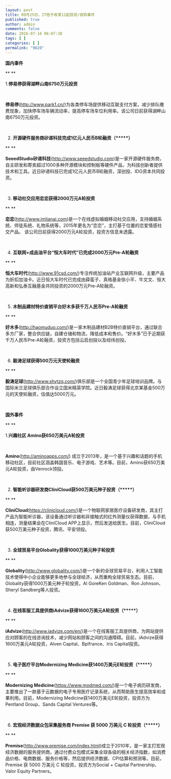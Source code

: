 ```yaml
---
layout: post
title: 09月25日，IT桔子收录12起投资/收购事件
published: true
author: admin
comments: false
date: 2016-07-16 06:07:38
tags: [ ]
categories: [ ]
permalink: "9820"
---
```

**国内事件**

** **

1.**停易停获得湖畔山南6750万元投资**

&nbsp;

**停易停**(http://www.park1.cn/)为各类停车场提供移动互联支付方案，减少排队缴费现象，加快停车场车辆流动率，提高停车场车位利用率。该公司日前获得湖畔山南6750万元投资。

&nbsp;

2. **开源硬件服务商矽递科技完成1亿元人民币B轮融资（\*****）**

** **

**SeeedStudio矽递科技**(http://www.seeedstudio.com)是一家开源硬件服务商，自主研发和寄卖超过1000多种开源模块和控制板等硬件产品，为科技创新者提供技术和工具。近日矽递科技已完成1亿元人民币B轮融资，深创投、IDG资本共同投资。

&nbsp;

3. **移动社交应用恋恋获得2000万元A轮投资**

** **

**恋恋**(http://www.imlianai.com)是一个在线虚拟婚姻移动社交应用，支持婚姻系统、师徒系统、礼物系统等，2015年更名为“恋恋”，主打基于位置的恋爱情感社交产品。 该公司日前获得2000万元A轮投资，投资方信息未透露。

&nbsp;

4. **互联网+成品油平台“恒大车时代”已完成2000万元Pre-A轮融资**

** **

**恒大车时代**(http://www.91csd.com/)专注传统加油站产业互联网升级，主要产品为折扣加油卡。近日恒大车时代已完成由薛蛮子、真格基金徐小平、牛文文、恒大高新和弘泰互融基金共同投资的2000万元Pre-A轮融资。

&nbsp;

5. **木制品建材特价直销平台好木多获千万人民币Pre-A轮融资**

** **

**好木多**(http://haomuduo.com/)是一家木制品建材B2B特价直销平台，通过联合多方厂家，整合供应链，自建仓储和物流，降低成本和售价。“好木多”已于近期获千万人民币Pre-A轮融资，投资方包括云启创投以及经纬创投。

&nbsp;

6. **毅涛足球获得500万元天使轮融资**

** **

**毅涛足球**(http://www.shytzq.com/)俱乐部是一个全国青少年足球培训品牌。与国际米兰足球俱乐部合作设立国米精英学院。近日毅涛足球获得北京某基金500万元的天使轮融资，估值达5000万元。

&nbsp;

**国外事件**

** **

1.**兴趣社区 Amino获650万美元A轮投资**

&nbsp;

**Amino**(http://aminoapps.com/) 成立于2013年，是一个基于兴趣和话题的手机移动社区，目前社区涵盖韩国音乐、电子游戏、艺术等。目前，Amino获650万美元A轮投资，由Venrock领投。

&nbsp;

2. **智能听诊器研发商CliniCloud获500万美元种子投资（\*****）**

** **

**CliniCloud**(https://clinicloud.com/)是一个物联网家居医疗设备研发商，其主打产品为智能听诊器，该设备通过听诊器和非接触式的红外测量仪获得数据，与手机相连，测量结果会在CliniCloud APP上显示，然后发送给医生。目前，CliniCloud获500万美元种子投资，腾讯、平安领投。

&nbsp;

3. **全球贸易平台Globality获得1000万美元种子轮投资**

** **

**Globality**(http://www.globality.com/)是一个新的全球贸易平台，利用人工智能技术使得中小企业能够更多地参与全球经济，从而重构全球贸易生态。目前，Globality获得1000万美元种子轮投资，Al GoreKen Goldman、Ron Johnson、Sheryl Sandberg等人投资。

&nbsp;

4. **在线客服工具提供商iAdvize获得1600万美元A轮投资（\*****）**

** **

**iAdvize**(http://www.iadvize.com/en/)是一个在线客服工具提供商，为网站提供应对顾客的在线咨询技术，减少网站和顾客之间的沟通障碍。目前，iAdvize获得1600万美元A轮投资，Alven Capital、Bpifrance、Iris Capital投资。

&nbsp;

5. **电子医疗平台Modernizing Medicine获1400万美元E轮投资（\*****）**

** **

**Modernizing Medicine**(https://www.modmed.com/)是一个电子病历研发商，主要推出了一款基于云数据的电子专用医疗记录系统，从而帮助医生提高效率和成果利用。目前，Modernizing Medicine获1400万美元E轮投资，投资方为Pentland Group、Sands Capital Ventures等。

&nbsp;

6. **宏观经济数据众包采集服务商 Premise 获 5000 万美元 C 轮投资（\*****）**

** **

**Premise**(http://www.premise.com/index.html)成立于2010年，是一家主打宏观经济数据的服务提供商，通过付费众包模式采集全球各级的相关经济指数，如消费品价格、电商数据、服务价格等，然后提供经济数据、CPI估算和预测等。目前，Premise 获 5000 万美元 C 轮投资，投资方为Social + Capital Partnership、Valor Equity Partners。
